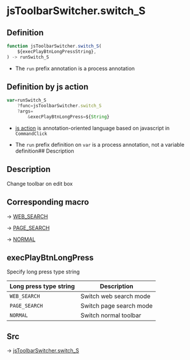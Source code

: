 # jsToolbarSwitcher.switch_S

## Definition

```js.js
function jsToolbarSwitcher.switch_S(
	${execPlayBtnLongPressString},
) -> runSwitch_S
```

- The `run` prefix annotation is a process annotation
## Definition by js action

```js.js
var=runSwitch_S
	?func=jsToolbarSwitcher.switch_S
	?args=
		&execPlayBtnLongPress=${String}
```

- [js action](#) is annotation-oriented language based on javascript in `CommandClick`

- The `run` prefix definition on `var` is a process annotation, not a variable definition## Description

## Description

Change toolbar on edit box

## Corresponding macro

-> [WEB_SEARCH](https://github.com/puutaro/CommandClick/blob/master/md/developer/js_action/js_action_macro_for_toolbar.md#web_search)

-> [PAGE_SEARCH](https://github.com/puutaro/CommandClick/blob/master/md/developer/js_action/js_action_macro_for_toolbar.md#page_search)

-> [NORMAL](https://github.com/puutaro/CommandClick/blob/master/md/developer/js_action/js_action_macro_for_toolbar.md#normal)

## execPlayBtnLongPress

Specify long press type string

| Long press type string        | Description                               |
|-------------|------------------------------------------|
| `WEB_SEARCH` | Switch web search mode |
| `PAGE_SEARCH` | Switch page search mode |
| `NORMAL` | Switch normal toolbar |



## Src

-> [jsToolbarSwitcher.switch_S](https://github.com/puutaro/CommandClick/blob/master/app/src/main/java/com/puutaro/commandclick/fragment_lib/terminal_fragment/js_interface/system/JsToolbarSwitcher.kt#L20)


